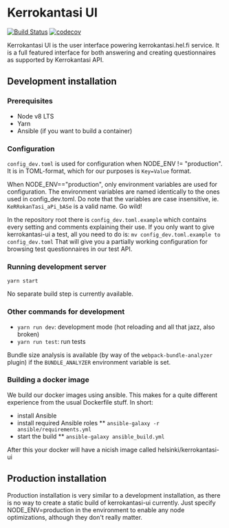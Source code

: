 Kerrokantasi UI
===============

[![Build Status](https://travis-ci.org/City-of-Helsinki/kerrokantasi-ui.svg?branch=master)](https://travis-ci.org/City-of-Helsinki/kerrokantasi-ui)
[![codecov](https://codecov.io/gh/City-of-Helsinki/kerrokantasi-ui/branch/master/graph/badge.svg)](https://codecov.io/gh/City-of-Helsinki/kerrokantasi-ui)

Kerrokantasi UI is the user interface powering kerrokantasi.hel.fi service. It
is a full featured interface for both answering and creating questionnaires as
supported by Kerrokantasi API.

## Development installation

### Prerequisites

* Node v8 LTS
* Yarn
* Ansible (if you want to build a container)

### Configuration

`config_dev.toml` is used for configuration when NODE_ENV != "production". It
is in TOML-format, which for our purposes is `Key=Value` format.

When NODE_ENV=="production", only environment variables are used for
configuration. The environment variables are named identically to the
ones used in config_dev.toml. Do note that the variables are case
insensitive, ie. `KeRRokanTasi_aPi_bASe` is a valid name. Go wild!

In the repository root there is `config_dev.toml.example` which contains
every setting and comments explaining their use. If you only want to give
kerrokantasi-ui a test, all you need to do is:
`mv config_dev.toml.example to config_dev.toml`
That will give you a partially working configuration for browsing test
questionnaires in our test API.

### Running development server

```
yarn start
```
No separate build step is currently available.

### Other commands for development

* `yarn run dev`: development mode (hot reloading and all that jazz, also broken)
* `yarn run test`: run tests

Bundle size analysis is available (by way of the `webpack-bundle-analyzer` plugin) if the `BUNDLE_ANALYZER` environment variable is set.

### Building a docker image

We build our docker images using ansible. This makes for a quite different
experience from the usual Dockerfile stuff. In short:

* install Ansible
* install required Ansible roles
** `ansible-galaxy -r ansible/requirements.yml`
* start the build
** `ansible-galaxy ansible_build.yml`

After this your docker will have a nicish image called helsinki/kerrokantasi-ui

## Production installation

Production installation is very similar to a development installation, as
there is no way to create a static build of kerrokantasi-ui currently. Just
specify NODE_ENV=production in the environment to enable any node
optimizations, although they don't really matter.
